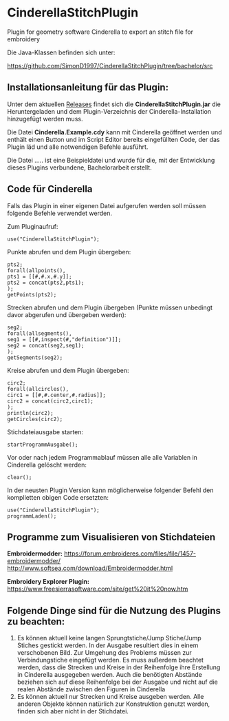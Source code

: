 # CinderellaStitchPlugin
Plugin for geometry software Cinderella to export an stitch file for embroidery

Die Java-Klassen befinden sich unter:

https://github.com/SimonD1997/CinderellaStitchPlugin/tree/bachelor/src

## Installationsanleitung für das Plugin:

Unter dem aktuellen [Releases](https://github.com/SimonD1997/CinderellaStitchPlugin/releases/) findet sich die **CinderellaStitchPlugin.jar** die Heruntergeladen und dem Plugin-Verzeichnis der Cinderella-Installation hinzugefügt werden muss. 

Die Datei **Cinderella.Example.cdy** kann mit Cinderella geöffnet werden und enthält einen Button und im Script Editor bereits eingefüllten Code, der das Plugin läd und alle notwendigen Befehle ausführt. 

Die Datei ..... ist eine Beispieldatei und wurde für die, mit der Entwicklung dieses Plugins verbundene, Bachelorarbeit erstellt. 

## Code für Cinderella 
Falls das Plugin in einer eigenen Datei aufgerufen werden soll müssen folgende Befehle verwendet werden. 

Zum Pluginaufruf:
```
use("CinderellaStitchPlugin"); 
```
Punkte abrufen und dem Plugin übergeben:
```
pts2;
forall(allpoints(),
pts1 = [[#,#.x,#.y]];
pts2 = concat(pts2,pts1);
);
getPoints(pts2);
```
Strecken abrufen und dem Plugin übergeben (Punkte müssen unbedingt davor abgerufen und übergeben werden):
```
seg2;
forall(allsegments(),
seg1 = [[#,inspect(#,"definition")]];
seg2 = concat(seg2,seg1);
);
getSegments(seg2);
```
Kreise abrufen und dem Plugin übergeben:
```
circ2;
forall(allcircles(),
circ1 = [[#,#.center,#.radius]];
circ2 = concat(circ2,circ1);
);
println(circ2);
getCircles(circ2);
```
Stichdateiausgabe starten:
```
startProgrammAusgabe();
```
Vor oder nach jedem Programmablauf müssen alle alle Variablen in Cinderella gelöscht werden:
```
clear(); 
```
In der neusten Plugin Version kann möglicherweise folgender Befehl den komplletten obigen Code ersetzten:
```
use("CinderellaStitchPlugin"); 
programmLaden();
```
## Programme zum Visualisieren von Stichdateien
**Embroidermodder:**
https://forum.embroideres.com/files/file/1457-embroidermodder/
http://www.softsea.com/download/Embroidermodder.html

**Embroidery Explorer Plugin:**
https://www.freesierrasoftware.com/site/get%20it%20now.htm

## Folgende Dinge sind für die Nutzung des Plugins zu beachten:
1. Es können aktuell keine langen Sprungtstiche/Jump Stiche/Jump Stiches gestickt werden. In der Ausgabe resultiert dies in einem verschobenen Bild. Zur Umgehung des Problems müssen zur Verbindungstiche eingefügt werden. Es muss außerdem beachtet werden, dass die Strecken und Kreise in der Reihenfolge ihre Erstellung in Cinderella ausgegeben werden. Auch die benötigten Abstände beziehen sich auf diese Reihenfolge bei der Ausgabe und nicht auf die realen Abstände zwischen den Figuren in Cinderella
2. Es können aktuell nur Strecken und Kreise ausgeben werden. Alle anderen Objekte können natürlich zur Konstruktion genutzt werden, finden sich aber nicht in der Stichdatei. 
